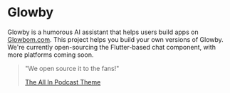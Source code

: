 # Glowby

Glowby is a humorous AI assistant that helps users build apps on [Glowbom.com](https://www.glowbom.com). This project helps you build your own versions of Glowby. We're currently open-sourcing the Flutter-based chat component, with more platforms coming soon.

> "We open source it to the fans!"
>
> [The All In Podcast Theme](https://music.youtube.com/watch?v=KWrCtcE14MU&feature=share)

